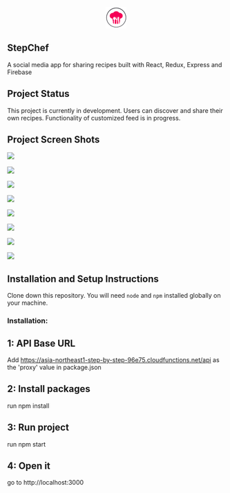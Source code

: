<p align="center"> 
<img src="https://github.com/JulianaThayil/Step-by-step/blob/master/public/tablogo.png" width="50px" height="50px"> </img>
</p>

## StepChef 
A social media app for sharing recipes built with React, Redux, Express and Firebase

## Project Status

This project is currently in development. Users can discover and share their own recipes. Functionality of customized feed is in progress.

## Project Screen Shots
<img src="https://drive.google.com/uc?export=view&id=1bCV-D4m6FfHVDGw_Zg97KntmmMjPZRYo" > </img>

<img src="https://drive.google.com/uc?export=view&id=15fh3as5k_0eIA-1XFfCEsZpmApiynGD4" > </img>

<img src="https://drive.google.com/uc?export=view&id=1tae4ktEgm0CWIVEzYguOy4EooJPb686U" > </img>

<img src="https://drive.google.com/uc?export=view&id=1koMLpL72jZoc2sq1vFyt_bnCdP3iOMPa" > </img>

<img src="https://drive.google.com/uc?export=view&id=1kDateG9r8WuteUHFnLoVey8AoGO9QpZw" > </img>

<img src="https://drive.google.com/uc?export=view&id=17ti9LE5-2eXkRI132KKT-C_wcIWDy5UK" > </img>

<img src="https://drive.google.com/uc?export=view&id=1zx20Jbcmqgo7T0JUJVVN17I3nngn199e" > </img>

<img src="https://drive.google.com/uc?export=view&id=1MiBpgDcS2a8sstKCD0iCiGVCNwKBSkjq" > </img>


## Installation and Setup Instructions

Clone down this repository. You will need `node` and `npm` installed globally on your machine.  

### Installation:

## 1: API Base URL
Add https://asia-northeast1-step-by-step-96e75.cloudfunctions.net/api as the 'proxy' value in package.json

## 2: Install packages
run npm install

## 3: Run project
run  npm start

## 4: Open it
go to http://localhost:3000

